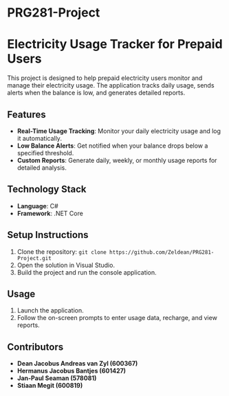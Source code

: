 # PRG281-Project
# Electricity Usage Tracker for Prepaid Users
This project is designed to help prepaid electricity users monitor and manage their electricity usage. The application tracks daily usage, sends alerts when the balance is low, and generates detailed reports.
## Features
- **Real-Time Usage Tracking**: Monitor your daily electricity usage and log it automatically.
- **Low Balance Alerts**: Get notified when your balance drops below a specified threshold.
- **Custom Reports**: Generate daily, weekly, or monthly usage reports for detailed analysis.
## Technology Stack
- **Language**: C#
- **Framework**: .NET Core
## Setup Instructions
1. Clone the repository: `git clone https://github.com/Zeldean/PRG281-Project.git`
2. Open the solution in Visual Studio.
3. Build the project and run the console application.
## Usage
1. Launch the application.
2. Follow the on-screen prompts to enter usage data, recharge, and view reports.
## Contributors
- **Dean Jacobus Andreas van Zyl (600367)**
- **Hermanus Jacobus Bantjes (601427)**
- **Jan-Paul Seaman (578081)**
- **Stiaan Megit (600819)**

